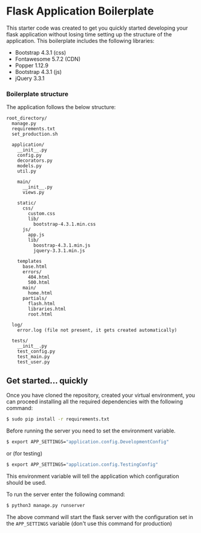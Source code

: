 # Flask Application Boilerplate

This starter code was created to get you quickly started developing your flask application without losing time setting up the structure of the application.
This boilerplate includes the following libraries:
- Bootstrap 4.3.1 (css)
- Fontawesome 5.7.2 (CDN)
- Popper 1.12.9
- Bootstrap 4.3.1 (js)
- jQuery 3.3.1


### Boilerplate structure
The application follows the below structure:

```
root_directory/
  manage.py
  requirements.txt
  set_production.sh

  application/
    __init__.py
    config.py
    decorators.py
    models.py
    util.py

    main/
      __init__.py
      views.py

    static/
      css/
        custom.css
        lib/
          bootstrap-4.3.1.min.css
      js/
        app.js
        lib/
          boostrap-4.3.1.min.js
          jquery-3.3.1.min.js

    templates
      base.html
      errors/
        404.html
        500.html
      main/
        home.html
      partials/
        flash.html
        libraries.html
        root.html

  log/
    error.log (file not present, it gets created automatically)

  tests/
    __init__.py
    test_config.py
    test_main.py
    test_user.py
```

## Get started... quickly

Once you have cloned the repository, created your virtual environment, you can proceed installing all the required dependencies with the following command:
```sh
$ sudo pip install -r requirements.txt
```

Before running the server you need to set the environment variable.
```sh
$ export APP_SETTINGS="application.config.DevelopmentConfig"
```

or (for testing)

```sh
$ export APP_SETTINGS="application.config.TestingConfig"
```

This environment variable will tell the application which configuration should be used.

To run the server enter the following command:
```sh
$ python3 manage.py runserver
```

The above command will start the flask server with the configuration set in the `APP_SETTINGS` variable (don't use this command for production)

